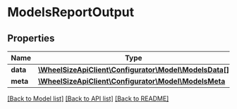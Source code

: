 # ModelsReportOutput

## Properties
Name | Type | Description | Notes
------------ | ------------- | ------------- | -------------
**data** | [**\WheelSizeApiClient\Configurator\Model\ModelsData[]**](ModelsData.md) |  | 
**meta** | [**\WheelSizeApiClient\Configurator\Model\ModelsMeta**](ModelsMeta.md) |  | 

[[Back to Model list]](../../README.md#documentation-for-models) [[Back to API list]](../../README.md#documentation-for-api-endpoints) [[Back to README]](../../README.md)


